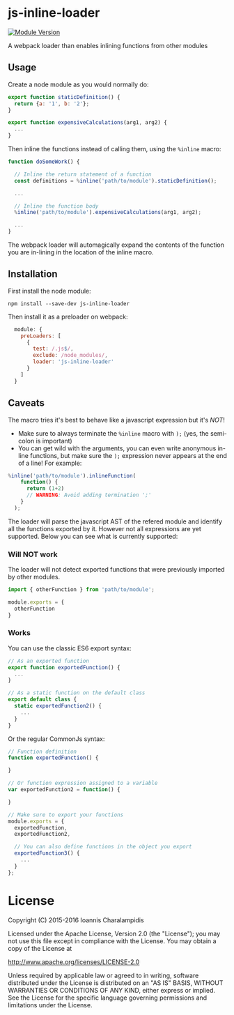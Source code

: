 # js-inline-loader

[![Module Version](https://img.shields.io/npm/v/js-inline-loader.svg?label=version&maxAge=86400)](https://www.npmjs.com/package/js-inline-loader)

A webpack loader than enables inlining functions from other modules

## Usage

Create a node module as you would normally do:

```js
export function staticDefinition() {
  return {a: '1', b: '2'};
}

export function expensiveCalculations(arg1, arg2) {
  ...
}
```

Then inline the functions instead of calling them, using the `%inline` macro:

```js
function doSomeWork() {

  // Inline the return statement of a function
  const definitions = %inline('path/to/module').staticDefinition();

  ...

  // Inline the function body
  %inline('path/to/module').expensiveCalculations(arg1, arg2);

  ...
}
```

The webpack loader will automagically expand the contents of the function you are in-lining in the location of the inline macro.

## Installation

First install the node module:

```
npm install --save-dev js-inline-loader
```

Then install it as a preloader on webpack:

```js
  module: {
    preLoaders: [
      {
        test: /.js$/,
        exclude: /node_modules/,
        loader: 'js-inline-loader'
      }
    ]
  }
```

## Caveats

The macro tries it's best to behave like a javascript expression but it's *NOT*!

* Make sure to always terminate the `%inline` macro with `);` (yes, the semi-colon is important)
* You can get wild with the arguments, you can even write anonymous in-line functions, but make sure the `);` expression never appears at the end of a line! For example:

```js
%inline('path/to/module').inlineFunction(
    function() {
      return (1+2)
      // WARNING: Avoid adding termination ';'
    }
  );
```

The loader will parse the javascript AST of the refered module and identify all the functions exported by it. However not all expressions are yet supported. Below you can see what is currently supported:

### Will NOT work

The loader will not detect exported functions that were previously imported by other modules.

```js
import { otherFunction } from 'path/to/module';

module.exports = {
  otherFunction
}
```

### Works

You can use the classic ES6 export syntax:

```js
// As an exported function
export function exportedFunction() {
  ...
}

// As a static function on the default class
export default class {
  static exportedFunction2() {
    ...
  }
}
```

Or the regular CommonJs syntax:

```js
// Function definition
function exportedFunction() {

}

// Or function expression assigned to a variable
var exportedFunction2 = function() {

}

// Make sure to export your functions
module.exports = {
  exportedFunction,
  exportedFunction2,

  // You can also define functions in the object you export
  exportedFunction3() {
    ...
  }
};
```

# License

Copyright (C) 2015-2016 Ioannis Charalampidis

Licensed under the Apache License, Version 2.0 (the "License");
you may not use this file except in compliance with the License.
You may obtain a copy of the License at

http://www.apache.org/licenses/LICENSE-2.0

Unless required by applicable law or agreed to in writing, software
distributed under the License is distributed on an "AS IS" BASIS,
WITHOUT WARRANTIES OR CONDITIONS OF ANY KIND, either express or implied.
See the License for the specific language governing permissions and
limitations under the License.
